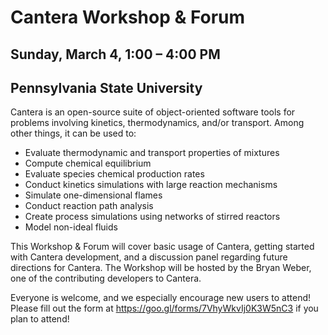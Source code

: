 # Cantera Workshop & Forum

## Sunday, March 4, 1:00 – 4:00 PM
## Pennsylvania State University

Cantera is an open-source suite of object-oriented software tools for problems involving kinetics,
thermodynamics, and/or transport. Among other things, it can be used to:

* Evaluate thermodynamic and transport properties of mixtures
* Compute chemical equilibrium
* Evaluate species chemical production rates
* Conduct kinetics simulations with large reaction mechanisms
* Simulate one-dimensional flames
* Conduct reaction path analysis
* Create process simulations using networks of stirred reactors
* Model non-ideal fluids

This Workshop & Forum will cover basic usage of Cantera, getting started with Cantera development,
and a discussion panel regarding future directions for Cantera. The Workshop will be hosted by the
Bryan Weber, one of the contributing developers to Cantera.

Everyone is welcome, and we especially encourage new users to attend! Please fill out the form
at <https://goo.gl/forms/7VhyWkvIj0K3W5nC3> if you plan to attend!
